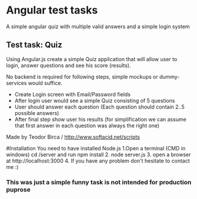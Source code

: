 # Angular test tasks

A simple angular quiz with multiple valid answers and a simple login system


## Test task: Quiz

Using Angular.js create a simple Quiz application that will allow user to login, answer questions and see his score (results).

No backend is required for following steps, simple mockups or dummy-services would suffice.

* Create Login screen with Email/Password fields 
* After login user would see a simple Quiz consisting of 5 questions
* User should answer each question (Each question should contain 2..5 possible answers)
* After final step show user his results (for simplification we can assume that first answer in each question was always the right one)

Made by Teodor Birca / http://www.softacid.net/scripts 


#Installation
You need to have installed Node.js
1.Open a terminal (CMD in windows) cd /server and run npm install
2. node server.js
3. open  a browser at http://localhost:3000 
4. If you have any problem don't hesitate to contact me :) 
<h3>This was just a simple funny task is not intended for production puprose</h3>
